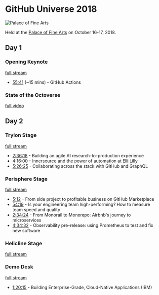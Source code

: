 
# GitHub Universe 2018


![Palace of Fine Arts](https://upload.wikimedia.org/wikipedia/commons/thumb/0/0c/Palace_of_Fine_Arts_San_Francisco_January_2014_003.jpg/1600px-Palace_of_Fine_Arts_San_Francisco_January_2014_003.jpg)

Held at the [Palace of Fine Arts](https://en.wikipedia.org/wiki/Palace_of_Fine_Arts) on October 16-17, 2018.

## Day 1

### Opening Keynote
[full stream](https://www.youtube.com/watch?v=vB5nTx5fUXM&t=3353s)

* [55:41](https://youtu.be/vB5nTx5fUXM?t=3341) (~15 mins) - GitHub Actions

### State of the Octoverse
[full video](https://www.youtube.com/watch?v=NFL9TLHHmDA&list=PL0lo9MOBetEEt1JGDB2Yv8fvcsUekoQNw&index=4)


## Day 2

### Trylon Stage
[full stream](https://www.youtube.com/watch?v=WhK3yXkg5sY)

* [2:36:18](https://youtu.be/WhK3yXkg5sY?t=9378) - Building an agile AI research-to-production experience
* [4:16:00](https://youtu.be/WhK3yXkg5sY?t=15360) - Innersource and the power of automation at Elli Lilly
* [5:26:25](https://youtu.be/WhK3yXkg5sY?t=19585) - Collaborating across the stack with GitHub and GraphQL


### Perisphere Stage
[full stream](https://www.youtube.com/watch?v=H7CiGAUNXHk)

* [5:12](https://youtu.be/H7CiGAUNXHk?t=312) - From side project to profitable business on GitHub Marketplace
* [54:19](https://youtu.be/H7CiGAUNXHk?t=3259) - Is your engineering team high-performing? How to measure team speed and quality
* [2:34:24](https://youtu.be/H7CiGAUNXHk?t=9264) - From Monorail to Monorepo: Airbnb's journey to microservices
* [4:34:32](https://youtu.be/H7CiGAUNXHk?t=16472) - Observability pre-release: using Prometheus to test and fix new software

### Helicline Stage
[full stream](https://www.youtube.com/watch?v=SggAVInn0cI)

### Demo Desk
[full stream](https://www.youtube.com/watch?v=WSi_GxfCCA8)

* [1:20:15](https://youtu.be/WSi_GxfCCA8?t=4815) - Building Enterprise-Grade, Cloud-Native Applications (IBM)
